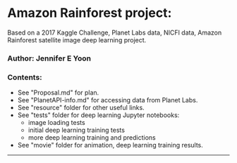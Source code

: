 # Amazon Rainforest project:   
Based on a 2017 Kaggle Challenge, Planet Labs data, NICFI data, 
Amazon Rainforest satellite image deep learning project.  

### Author: Jennifer E Yoon  

### Contents: 
 * See "Proposal.md" for plan.    
 * See "PlanetAPI-info.md" for accessing data from Planet Labs. 
 * See "resource" folder for other useful links.  
 * See "tests" folder for deep learning Jupyter notebooks: 
    - image loading tests
    - initial deep learning training tests
    - more deep learning training and predictions 
 * See "movie" folder for animation, deep learning training results.     

---  

